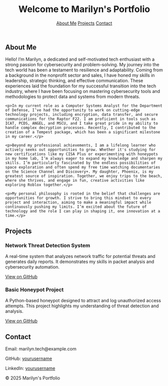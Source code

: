 <!DOCTYPE html>
<html lang="en">
<head>
  <meta charset="UTF-8">
  <meta name="viewport" content="width=device-width, initial-scale=1.0">
  <title>Marilyn's Portfolio</title>
  <link rel="stylesheet" href="style.css">
</head>
<body>
  <header>
    <h1>Welcome to Marilyn's Portfolio</h1>
    <nav>
      <a href="#about">About Me</a>
      <a href="#projects">Projects</a>
      <a href="#contact">Contact</a>
    </nav>
  </header>

  <section id="about">
    <h2>About Me</h2>
    <p>Hello! I’m Marilyn, a dedicated and self-motivated tech enthusiast with a strong passion for cybersecurity and problem-solving. My journey into the tech world has been a testament to resilience and adaptability. Coming from a background in the nonprofit sector and sales, I have honed my skills in leadership, strategic thinking, and effective communication. These experiences laid the foundation for my successful transition into the tech industry, where I have been focusing on mastering cybersecurity tools and methodologies to protect data and systems from modern threats.</p>

    <p>In my current role as a Computer Systems Analyst for the Department of Defense, I’ve had the opportunity to work on cutting-edge technology projects, including encryption, data transfer, and secure communications for the Raptor F22. I am proficient in tools such as ICAT, PCDS, ANGEL, and MSCU, and I take great pride in my ability to handle complex decryption processes. Recently, I contributed to the creation of a Tempest package, which has been a significant milestone in my career.</p>

    <p>Beyond my professional achievements, I am a lifelong learner who actively seeks out opportunities to grow. Whether it's studying for new certifications like my CISA Plus or experimenting with honeypots in my home lab, I’m always eager to expand my knowledge and sharpen my skills. I’m particularly fascinated by the endless possibilities of space exploration and often spend my free time watching documentaries on the Science Channel and Discovery+. My daughter, Phoenix, is my greatest source of inspiration. Together, we enjoy trips to the beach, where she thrives, and engage in fun, creative activities like exploring Roblox together.</p>

    <p>My personal philosophy is rooted in the belief that challenges are opportunities for growth. I strive to bring this mindset to every project and interaction, aiming to make a meaningful impact while continuously pushing my limits. I’m excited about the future of technology and the role I can play in shaping it, one innovation at a time.</p>
  </section>

  <section id="projects">
    <h2>Projects</h2>
    <div class="project">
      <h3>Network Threat Detection System</h3>
      <p>A real-time system that analyzes network traffic for potential threats and generates daily reports. It demonstrates my skills in packet analysis and cybersecurity automation.</p>
      <a href="https://github.com/Marilyn2015/NTDS">View on GitHub</a>
    </div>
    <div class="project">
      <h3>Basic Honeypot Project</h3>
      <p>A Python-based honeypot designed to attract and log unauthorized access attempts. This project highlights my understanding of threat detection and analysis.</p>
      <a href="https://github.com/Marilyn2015/honeypot">View on GitHub</a>
    </div>
    
  </section>

  <section id="contact">
    <h2>Contact</h2>
    <p>Email: marilyn.tech@example.com</p>
    <p>GitHub: <a href="https://github.com/Marilyn2015">yourusername</a></p>
    <p>LinkedIn: <a href="https://www.linkedin.com/in/marilynstephens">yourusername</a></p>
  </section>

  <footer>
    <p>&copy; 2025 Marilyn's Portfolio</p>
  </footer>
</body>
</html>

